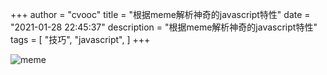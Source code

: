 +++
author = "cvooc"
title = "根据meme解析神奇的javascript特性"
date = "2021-01-28 22:45:37"
description = "根据meme解析神奇的javascript特性"
tags = [
    "技巧",
    "javascript",
]
+++

![meme](/static/img/根据meme解析神奇的javascript特性/meme.jpg)
